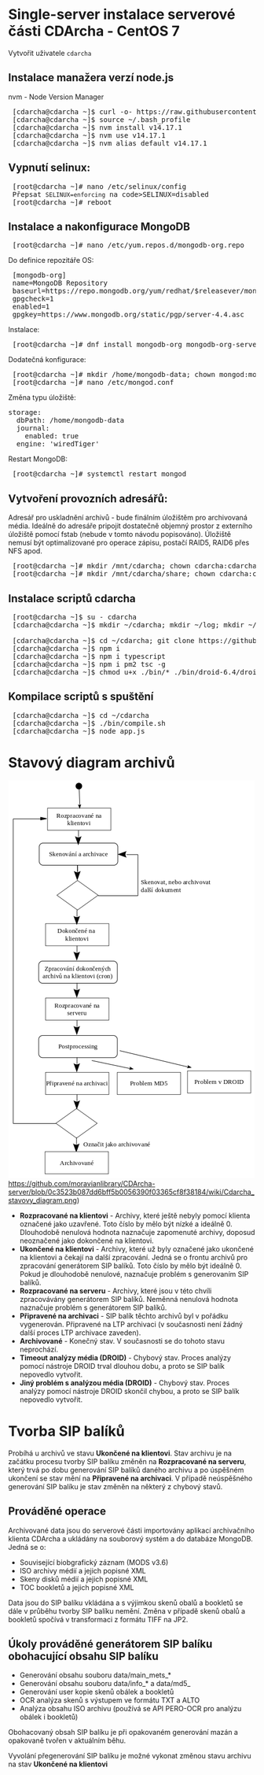 # Single-server instalace serverové části CDArcha - CentOS 7

Vytvořit uživatele <code>cdarcha</code>

## Instalace manažera verzí node.js

nvm - Node Version Manager

<pre>
 [cdarcha@cdarcha ~]$ curl -o- https://raw.githubusercontent.com/nvm-sh/nvm/v0.38.0/install.sh | bash
 [cdarcha@cdarcha ~]$ source ~/.bash_profile
 [cdarcha@cdarcha ~]$ nvm install v14.17.1
 [cdarcha@cdarcha ~]$ nvm use v14.17.1
 [cdarcha@cdarcha ~]$ nvm alias default v14.17.1
</pre>
  
## Vypnutí selinux:

<pre>
 [root@cdarcha ~]# nano /etc/selinux/config
 Přepsat <code>SELINUX=enforcing</code> na code>SELINUX=disabled</code>
 [root@cdarcha ~]# reboot
</pre>
  
## Instalace a nakonfigurace MongoDB

<pre>
 [root@cdarcha ~]# nano /etc/yum.repos.d/mongodb-org.repo
</pre>
  
Do definice repozitáře OS:

<pre>
 [mongodb-org]
 name=MongoDB Repository
 baseurl=https://repo.mongodb.org/yum/redhat/$releasever/mongodb-org/4.4/x86_64/
 gpgcheck=1
 enabled=1
 gpgkey=https://www.mongodb.org/static/pgp/server-4.4.asc
</pre>
  
Instalace:

<pre>
 [root@cdarcha ~]# dnf install mongodb-org mongodb-org-server mongodb-org-tools
</pre>
  
Dodatečná konfigurace:

<pre>
 [root@cdarcha ~]# mkdir /home/mongodb-data; chown mongod:mongod /home/mongodb-data; chmod 755 /home/mongodb-data
 [root@cdarcha ~]# nano /etc/mongod.conf
</pre>
  
Změna typu úložiště:

<pre>
storage:
  dbPath: /home/mongodb-data
  journal:
    enabled: true
  engine: 'wiredTiger'
</pre>

Restart MongoDB:

<pre>
 [root@cdarcha ~]# systemctl restart mongod
</pre>
  
## Vytvoření provozních adresářů:

Adresář pro uskladnění archivů - bude finálním úložištěm pro archivovaná média. Ideálně do adresáře pripojit dostatečně objemný prostor z externího úložiště pomocí fstab (nebude v tomto návodu popisováno). Úložiště nemusí být optimalizované pro operace zápisu, postačí RAID5, RAID6 přes NFS apod.

<pre>
 [root@cdarcha ~]# mkdir /mnt/cdarcha; chown cdarcha:cdarcha /mnt/cdarcha; chmod 755 /mnt/cdarcha
 [root@cdarcha ~]# mkdir /mnt/cdarcha/share; chown cdarcha:cdarcha /mnt/cdarcha/share; chmod 755 /mnt/cdarcha/share
</pre>
  
## Instalace scriptů cdarcha

<pre>
 [root@cdarcha ~]$ su - cdarcha
 [cdarcha@cdarcha ~]$ mkdir ~/cdarcha; mkdir ~/log; mkdir ~/run; mkdir ~/cdarcha; cd ~/cdarcha

 [cdarcha@cdarcha ~]$ cd ~/cdarcha; git clone https://github.com/moravianlibrary/CDArcha-server.git .
 [cdarcha@cdarcha ~]$ npm i
 [cdarcha@cdarcha ~]$ npm i typescript
 [cdarcha@cdarcha ~]$ npm i pm2 tsc -g
 [cdarcha@cdarcha ~]$ chmod u+x ./bin/* ./bin/droid-6.4/droid.sh
</pre>
  
## Kompilace scriptů s spuštění

<pre>
 [cdarcha@cdarcha ~]$ cd ~/cdarcha
 [cdarcha@cdarcha ~]$ ./bin/compile.sh
 [cdarcha@cdarcha ~]$ node app.js
</pre>

# Stavový diagram archivů

![Image](https://github.com/moravianlibrary/CDArcha-server/blob/0c3523b087dd6bff5b0056390f03365cf8f38184/wiki/Cdarcha_stavovy_diagram.png)https://github.com/moravianlibrary/CDArcha-server/blob/0c3523b087dd6bff5b0056390f03365cf8f38184/wiki/Cdarcha_stavovy_diagram.png)

- **Rozpracované na klientovi** - Archivy, které ještě nebyly pomocí klienta označené jako uzavřené. Toto číslo by mělo být nízké a ideálně 0. Dlouhodobě nenulová hodnota naznačuje zapomenuté archivy, doposud neoznačené jako dokončené na klientovi.
- **Ukončené na klientovi** - Archivy, které už byly označené jako ukončené na klientovi a čekají na další zpracování. Jedná se o frontu archivů pro zpracování generátorem SIP balíků. Toto číslo by mělo být ideálně 0. Pokud je dlouhodobě nenulové, naznačuje problém s generovaním SIP balíků.
- **Rozpracované na serveru** - Archivy, které jsou v této chvíli zpracovávány generátorem SIP balíků. Neměnná nenulová hodnota naznačuje problém s generátorem SIP balíků.
- **Připravené na archivaci** - SIP balík těchto archivů byl v pořádku vygenerován. Připravené na LTP archivaci (v současnosti není žádný další proces LTP archivace zaveden).
- **Archivované** - Konečný stav. V současnosti se do tohoto stavu neprochází.
- **Timeout analýzy média (DROID)** - Chybový stav. Proces analýzy pomocí nástroje DROID trval dlouhou dobu, a proto se SIP balík nepovedlo vytvořit.
- **Jiný problém s analýzou média (DROID)** - Chybový stav. Proces analýzy pomocí nástroje DROID skončil chybou, a proto se SIP balík nepovedlo vytvořit.

# Tvorba SIP balíků

Probíhá u archivů ve stavu **Ukončené na klientovi**. Stav archivu je na začátku procesu tvorby SIP balíku změněn na **Rozpracované na serveru**, který trvá po dobu generování SIP balíků daného archivu a po úspěšném ukončení se stav mění na **Připravené na archivaci**. V případě neúspěšného generování SIP balíku je stav změněn na některý z chybový stavů.

## Prováděné operace

Archivované data jsou do serverové části importovány aplikací archivačního klienta CDArcha a ukládány na souborový systém a do databáze MongoDB. Jedná se o:

- Související biobgrafický záznam (MODS v3.6)
- ISO archivy médií a jejich popisné XML
- Skeny disků médií a jejich popisné XML
- TOC bookletů a jejich popisné XML

Data jsou do SIP balíku vkládána a s výjimkou skenů obalů a bookletů se dále v průběhu tvorby SIP balíku nemění. Změna v případě skenů obalů a bookletů spočívá v transformaci z formátu TIFF na JP2.

## Úkoly prováděné generátorem SIP balíku obohacující obsahu SIP balíku

- Generování obsahu souboru data/main_mets_*
- Generování obsahu souboru data/info_* a data/md5_
- Generování user kopie skenů obálek a bookletů
- OCR analýza skenů s výstupem ve formátu TXT a ALTO
- Analýza obsahu ISO archivu (používá se API PERO-OCR pro analýzu obálek i bookletů)

Obohacovaný obsah SIP balíku je při opakovaném generování mazán a opakovaně tvořen v aktuálním běhu.

Vyvolání přegenerování SIP balíku je možné vykonat změnou stavu archivu na stav **Ukončené na klientovi**
